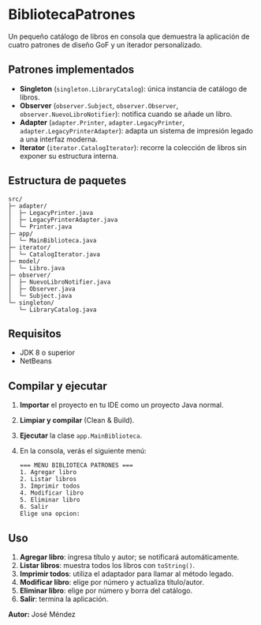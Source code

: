 # BibliotecaPatrones

Un pequeño catálogo de libros en consola que demuestra la aplicación de cuatro patrones de diseño GoF y un iterador personalizado.

## Patrones implementados

- **Singleton** (`singleton.LibraryCatalog`): única instancia de catálogo de libros.  
- **Observer** (`observer.Subject`, `observer.Observer`, `observer.NuevoLibroNotifier`): notifica cuando se añade un libro.  
- **Adapter** (`adapter.Printer`, `adapter.LegacyPrinter`, `adapter.LegacyPrinterAdapter`): adapta un sistema de impresión legado a una interfaz moderna.  
- **Iterator** (`iterator.CatalogIterator`): recorre la colección de libros sin exponer su estructura interna.

## Estructura de paquetes

```
src/
├─ adapter/
│  ├─ LegacyPrinter.java
│  ├─ LegacyPrinterAdapter.java
│  └─ Printer.java
├─ app/
│  └─ MainBiblioteca.java
├─ iterator/
│  └─ CatalogIterator.java
├─ model/
│  └─ Libro.java
├─ observer/
│  ├─ NuevoLibroNotifier.java
│  ├─ Observer.java
│  └─ Subject.java
└─ singleton/
   └─ LibraryCatalog.java

```

## Requisitos

- JDK 8 o superior  
- NetBeans

## Compilar y ejecutar

1. **Importar** el proyecto en tu IDE como un proyecto Java normal.  
2. **Limpiar y compilar** (Clean & Build).  
3. **Ejecutar** la clase `app.MainBiblioteca`.  

4. En la consola, verás el siguiente menú:

   ```
   === MENU BIBLIOTECA PATRONES ===
   1. Agregar libro
   2. Listar libros
   3. Imprimir todos
   4. Modificar libro
   5. Eliminar libro
   6. Salir
   Elige una opcion:
   ```

## Uso

1. **Agregar libro**: ingresa título y autor; se notificará automáticamente.  
2. **Listar libros**: muestra todos los libros con `toString()`.  
3. **Imprimir todos**: utiliza el adaptador para llamar al método legado.  
4. **Modificar libro**: elige por número y actualiza título/autor.  
5. **Eliminar libro**: elige por número y borra del catálogo.  
6. **Salir**: termina la aplicación.

**Autor:** José Méndez
